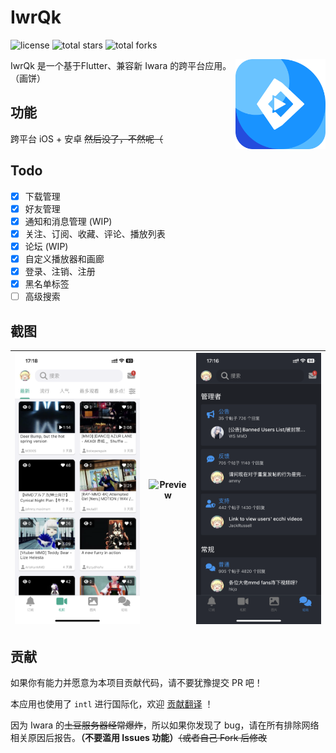 # IwrQk

![license](https://img.shields.io/github/license/iwrqk/iwrqk.svg)
![total stars](https://img.shields.io/github/stars/iwrqk/iwrqk?label=total%20stars)
![total forks](https://img.shields.io/github/forks/iwrqk/iwrqk?label=total%20forks)

<img src="./icon.png" alt="logo" width="144" height="144" align="right" />


IwrQk 是一个基于Flutter、兼容新 Iwara 的跨平台应用。（画饼）

## 功能

跨平台 iOS + 安卓 ~~然后没了，不然呢（~~

## Todo

 - [x] 下载管理
 - [x] 好友管理
 - [x] 通知和消息管理 (WIP)
 - [x] 关注、订阅、收藏、评论、播放列表
 - [x] 论坛 (WIP)
 - [x] 自定义播放器和画廊
 - [x] 登录、注销、注册
 - [x] 黑名单标签
 - [ ] 高级搜索

## 截图 

| ![Preview](./1.png) | ![Preview](./2.png) | ![Preview](./3.png) | 
|:---:|:---:|:---:|

## 贡献

如果你有能力并愿意为本项目贡献代码，请不要犹豫提交 PR 吧！

本应用也使用了 `intl` 进行国际化，欢迎 [贡献翻译](/lib/l10n/intl_en.arb) ！

因为 Iwara 的~~土豆服务器经常爆炸~~，所以如果你发现了 bug，请在所有排除网络相关原因后报告。**（不要滥用 Issues 功能）**~~（或者自己 Fork 后修改~~
